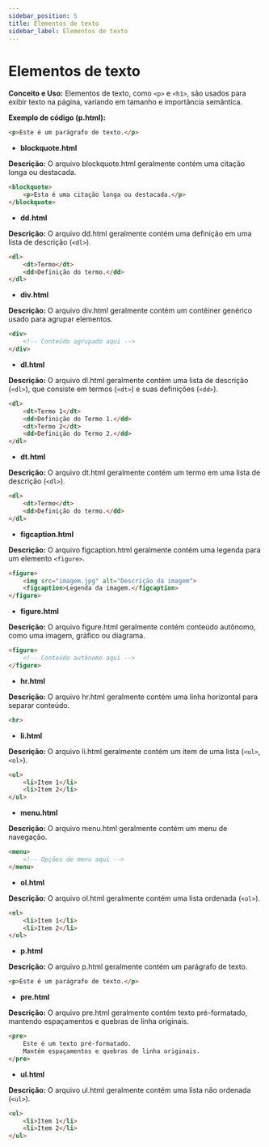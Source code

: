 ```yaml
---
sidebar_position: 5
title: Elementos de texto
sidebar_label: Elementos de texto
---
```


# Elementos de texto

**Conceito e Uso:** Elementos de texto, como `<p>` e `<h1>`, são usados para exibir texto na página, variando em tamanho e importância semântica.

**Exemplo de código (p.html):**
```html
<p>Este é um parágrafo de texto.</p>
```

- **blockquote.html**

**Descrição:** O arquivo blockquote.html geralmente contém uma citação longa ou destacada.

```html
<blockquote>
    <p>Esta é uma citação longa ou destacada.</p>
</blockquote>
```

- **dd.html**

**Descrição:** O arquivo dd.html geralmente contém uma definição em uma lista de descrição (`<dl>`).

```html
<dl>
    <dt>Termo</dt>
    <dd>Definição do termo.</dd>
</dl>
```

- **div.html**

**Descrição:** O arquivo div.html geralmente contém um contêiner genérico usado para agrupar elementos.

```html
<div>
    <!-- Conteúdo agrupado aqui -->
</div>
```

- **dl.html**

**Descrição:** O arquivo dl.html geralmente contém uma lista de descrição (`<dl>`), que consiste em termos (`<dt>`) e suas definições (`<dd>`).

```html
<dl>
    <dt>Termo 1</dt>
    <dd>Definição do Termo 1.</dd>
    <dt>Termo 2</dt>
    <dd>Definição do Termo 2.</dd>
</dl>
```

- **dt.html**

**Descrição:** O arquivo dt.html geralmente contém um termo em uma lista de descrição (`<dl>`).

```html
<dl>
    <dt>Termo</dt>
    <dd>Definição do termo.</dd>
</dl>
```

- **figcaption.html**

**Descrição:** O arquivo figcaption.html geralmente contém uma legenda para um elemento `<figure>`.

```html
<figure>
    <img src="imagem.jpg" alt="Descrição da imagem">
    <figcaption>Legenda da imagem.</figcaption>
</figure>
```

- **figure.html**

**Descrição:** O arquivo figure.html geralmente contém conteúdo autônomo, como uma imagem, gráfico ou diagrama.

```html
<figure>
    <!-- Conteúdo autônomo aqui -->
</figure>
```

- **hr.html**

**Descrição:** O arquivo hr.html geralmente contém uma linha horizontal para separar conteúdo.

```html
<hr>
```

- **li.html**

**Descrição:** O arquivo li.html geralmente contém um item de uma lista (`<ul>`, `<ol>`).

```html
<ul>
    <li>Item 1</li>
    <li>Item 2</li>
</ul>
```

- **menu.html**

**Descrição:** O arquivo menu.html geralmente contém um menu de navegação.

```html
<menu>
    <!-- Opções de menu aqui -->
</menu>
```

- **ol.html**

**Descrição:** O arquivo ol.html geralmente contém uma lista ordenada (`<ol>`).

```html
<ol>
    <li>Item 1</li>
    <li>Item 2</li>
</ol>
```

- **p.html**

**Descrição:** O arquivo p.html geralmente contém um parágrafo de texto.

```html
<p>Este é um parágrafo de texto.</p>
```

- **pre.html**

**Descrição:** O arquivo pre.html geralmente contém texto pré-formatado, mantendo espaçamentos e quebras de linha originais.

```html
<pre>
    Este é um texto pré-formatado.
    Mantém espaçamentos e quebras de linha originais.
</pre>
```

- **ul.html**

**Descrição:** O arquivo ul.html geralmente contém uma lista não ordenada (`<ul>`).

```html
<ul>
    <li>Item 1</li>
    <li>Item 2</li>
</ul>
```